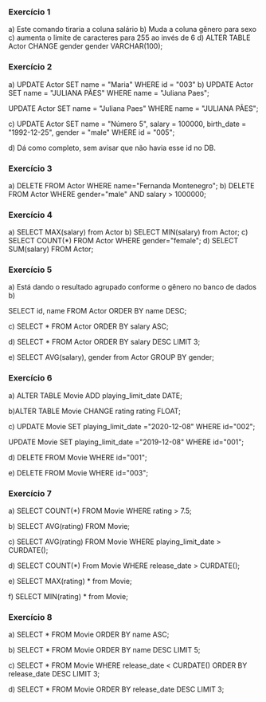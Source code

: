 ### Exercício 1 

a) Este comando tiraria a coluna salário
b) Muda a coluna gênero para sexo
c) aumenta o limite de caracteres para 255 ao invés de 6
d) ALTER TABLE Actor CHANGE gender gender VARCHAR(100);

### Exercício 2

a) UPDATE Actor
SET name = "Maria"
WHERE id = "003"
b) UPDATE Actor
SET name = "JULIANA PÃES"
WHERE name = "Juliana Paes";

UPDATE Actor
SET name = "Juliana Paes"
WHERE name = "JULIANA PÃES";

c)
UPDATE Actor
SET name = "Número 5",
 salary = 100000,
 birth_date = "1992-12-25",
 gender = "male"
WHERE id = "005";

d) Dá como completo, sem avisar que não havia esse id no DB.

### Exercício 3

a) DELETE FROM Actor WHERE name="Fernanda Montenegro";
b) DELETE FROM Actor WHERE gender="male" AND salary > 1000000;


### Exercício 4

a) SELECT MAX(salary) from Actor
b)  SELECT MIN(salary) from Actor;
c) SELECT COUNT(*) FROM Actor WHERE gender="female";
d) SELECT SUM(salary) FROM Actor;

### Exercício 5

a) Está dando o resultado agrupado conforme o gênero no banco de dados
b) 

SELECT id, name FROM Actor ORDER BY name DESC;

c) SELECT * FROM Actor ORDER BY salary ASC;

d) SELECT * FROM Actor ORDER BY salary DESC LIMIT 3;

e) SELECT AVG(salary), gender from Actor GROUP BY gender;

### Exercício 6


a) ALTER TABLE Movie ADD playing_limit_date DATE;

b)ALTER TABLE Movie CHANGE rating rating FLOAT;


c) UPDATE Movie 
SET playing_limit_date ="2020-12-08"
WHERE id="002";

UPDATE Movie 
SET playing_limit_date ="2019-12-08"
WHERE id="001";

d) DELETE FROM Movie
WHERE id="001";

e) DELETE FROM Movie
WHERE id="003";

### Exercício 7

a) SELECT COUNT(*) FROM Movie WHERE rating > 7.5;

b) SELECT AVG(rating) FROM Movie; 

c) SELECT AVG(rating) FROM Movie WHERE playing_limit_date > CURDATE();

d) SELECT COUNT(*) From Movie WHERE release_date > CURDATE();

e) SELECT MAX(rating) * from Movie;

f) SELECT MIN(rating) * from Movie;

### Exercício 8

a) SELECT * FROM Movie ORDER BY name ASC;

b) SELECT * FROM Movie ORDER BY name DESC LIMIT 5;

c) SELECT * FROM Movie WHERE release_date < CURDATE() ORDER BY release_date DESC LIMIT 3;

d) SELECT * FROM Movie ORDER BY release_date DESC LIMIT 3;
